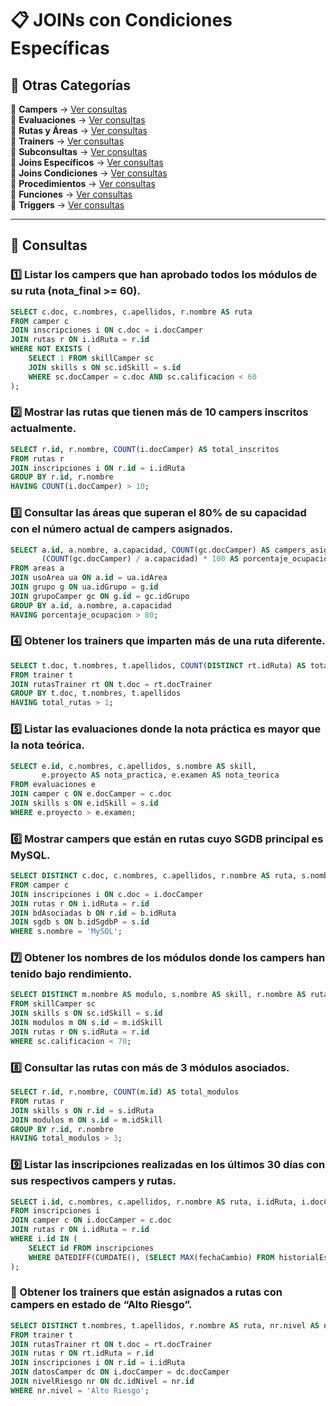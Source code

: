 # 📋 JOINs con Condiciones Específicas

## 📂 Otras Categorías

📌 **Campers** → [Ver consultas](../../consultas-sql/1.campers/)  
📌 **Evaluaciones** → [Ver consultas](../../consultas-sql/2.evaluaciones/)  
📌 **Rutas y Áreas** → [Ver consultas](../../consultas-sql/3.rutas_Areas/)  
📌 **Trainers** → [Ver consultas](../../consultas-sql/4.trainers/)  
📌 **Subconsultas** → [Ver consultas](../../consultas-sql/5.SubConsultas/)  
📌 **Joins Específicos** → [Ver consultas](../../consultas-sql/7.Joins_específicos/)  
📌 **Joins Condiciones** → [Ver consultas](../../consultas-sql/8.joins_condiciones/)  
📌 **Procedimientos** → [Ver consultas](../../consultas-sql/9.procedimientos/)  
📌 **Funciones** → [Ver consultas](../../consultas-sql/10.funciones/)  
📌 **Triggers** → [Ver consultas](../../consultas-sql/11.triggers/)  

---  

## 📌 Consultas  

### 1️⃣ Listar los campers que han aprobado todos los módulos de su ruta (nota_final >= 60).  
```sql
SELECT c.doc, c.nombres, c.apellidos, r.nombre AS ruta
FROM camper c
JOIN inscripciones i ON c.doc = i.docCamper
JOIN rutas r ON i.idRuta = r.id
WHERE NOT EXISTS (
    SELECT 1 FROM skillCamper sc
    JOIN skills s ON sc.idSkill = s.id
    WHERE sc.docCamper = c.doc AND sc.calificacion < 60
);
```
### 2️⃣ Mostrar las rutas que tienen más de 10 campers inscritos actualmente.  
```sql
SELECT r.id, r.nombre, COUNT(i.docCamper) AS total_inscritos
FROM rutas r
JOIN inscripciones i ON r.id = i.idRuta
GROUP BY r.id, r.nombre
HAVING COUNT(i.docCamper) > 10;
```
### 3️⃣ Consultar las áreas que superan el 80% de su capacidad con el número actual de campers asignados.  
```sql
SELECT a.id, a.nombre, a.capacidad, COUNT(gc.docCamper) AS campers_asignados,
       (COUNT(gc.docCamper) / a.capacidad) * 100 AS porcentaje_ocupacion
FROM areas a
JOIN usoArea ua ON a.id = ua.idArea
JOIN grupo g ON ua.idGrupo = g.id
JOIN grupoCamper gc ON g.id = gc.idGrupo
GROUP BY a.id, a.nombre, a.capacidad
HAVING porcentaje_ocupacion > 80;
```
### 4️⃣ Obtener los trainers que imparten más de una ruta diferente.  
```sql
SELECT t.doc, t.nombres, t.apellidos, COUNT(DISTINCT rt.idRuta) AS total_rutas
FROM trainer t
JOIN rutasTrainer rt ON t.doc = rt.docTrainer
GROUP BY t.doc, t.nombres, t.apellidos
HAVING total_rutas > 1;
```
### 5️⃣ Listar las evaluaciones donde la nota práctica es mayor que la nota teórica.  
```sql
SELECT e.id, c.nombres, c.apellidos, s.nombre AS skill, 
       e.proyecto AS nota_practica, e.examen AS nota_teorica
FROM evaluaciones e
JOIN camper c ON e.docCamper = c.doc
JOIN skills s ON e.idSkill = s.id
WHERE e.proyecto > e.examen;
```
### 6️⃣ Mostrar campers que están en rutas cuyo SGDB principal es MySQL.  
```sql
SELECT DISTINCT c.doc, c.nombres, c.apellidos, r.nombre AS ruta, s.nombre AS sgdb
FROM camper c
JOIN inscripciones i ON c.doc = i.docCamper
JOIN rutas r ON i.idRuta = r.id
JOIN bdAsociadas b ON r.id = b.idRuta
JOIN sgdb s ON b.idSgdbP = s.id
WHERE s.nombre = 'MySQL';
```
### 7️⃣ Obtener los nombres de los módulos donde los campers han tenido bajo rendimiento.  
```sql
SELECT DISTINCT m.nombre AS modulo, s.nombre AS skill, r.nombre AS ruta
FROM skillCamper sc
JOIN skills s ON sc.idSkill = s.id
JOIN modulos m ON s.id = m.idSkill
JOIN rutas r ON s.idRuta = r.id
WHERE sc.calificacion < 70;
```
### 8️⃣ Consultar las rutas con más de 3 módulos asociados.  
```sql
SELECT r.id, r.nombre, COUNT(m.id) AS total_modulos
FROM rutas r
JOIN skills s ON r.id = s.idRuta
JOIN modulos m ON s.id = m.idSkill
GROUP BY r.id, r.nombre
HAVING total_modulos > 3;
```
### 9️⃣ Listar las inscripciones realizadas en los últimos 30 días con sus respectivos campers y rutas.  
```sql
SELECT i.id, c.nombres, c.apellidos, r.nombre AS ruta, i.idRuta, i.docCamper, i.id
FROM inscripciones i
JOIN camper c ON i.docCamper = c.doc
JOIN rutas r ON i.idRuta = r.id
WHERE i.id IN (
    SELECT id FROM inscripciones 
    WHERE DATEDIFF(CURDATE(), (SELECT MAX(fechaCambio) FROM historialEstados WHERE docCamper = i.docCamper)) <= 30
);
```
### 🔢 Obtener los trainers que están asignados a rutas con campers en estado de “Alto Riesgo”.  
```sql
SELECT DISTINCT t.nombres, t.apellidos, r.nombre AS ruta, nr.nivel AS nivel_riesgo
FROM trainer t
JOIN rutasTrainer rt ON t.doc = rt.docTrainer
JOIN rutas r ON rt.idRuta = r.id
JOIN inscripciones i ON r.id = i.idRuta
JOIN datosCamper dc ON i.docCamper = dc.docCamper
JOIN nivelRiesgo nr ON dc.idNivel = nr.id
WHERE nr.nivel = 'Alto Riesgo';
```